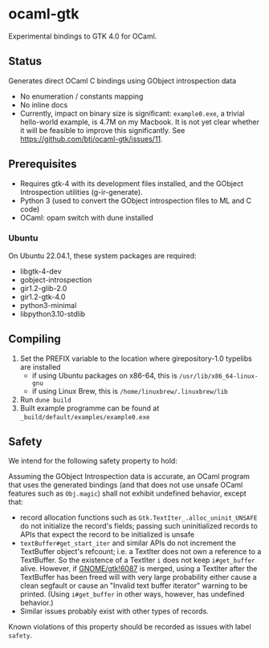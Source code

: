 # ocaml-gtk

Experimental bindings to GTK 4.0 for OCaml.

## Status

Generates direct OCaml C bindings using GObject introspection data

* No enumeration / constants mapping
* No inline docs
* Currently, impact on binary size is significant: `example0.exe`, a trivial hello-world example, is 4.7M on my Macbook. It is not yet clear whether it will be feasible to improve this significantly. See https://github.com/btj/ocaml-gtk/issues/11.

## Prerequisites

* Requires gtk-4 with its development files installed, and the GObject Introspection utilities (g-ir-generate).
* Python 3 (used to convert the GObject introspection files to ML and C code)
* OCaml: opam switch with dune installed

### Ubuntu

On Ubuntu 22.04.1, these system packages are required:

* libgtk-4-dev
* gobject-introspection
* gir1.2-glib-2.0
* gir1.2-gtk-4.0
* python3-minimal
* libpython3.10-stdlib

## Compiling

1. Set the PREFIX variable to the location where girepository-1.0 typelibs are installed
    - if using Ubuntu packages on x86-64, this is `/usr/lib/x86_64-linux-gnu`
    - if using Linux Brew, this is `/home/linuxbrew/.linuxbrew/lib`
2. Run `dune build`
3. Built example programme can be found at `_build/default/examples/example0.exe`

## Safety

We intend for the following safety property to hold:

Assuming the GObject Introspection data is accurate, an OCaml program that uses the generated bindings (and that does not use unsafe OCaml features such as `Obj.magic`) shall not exhibit undefined behavior, except that:
- record allocation functions such as `Gtk.TextIter_.alloc_uninit_UNSAFE` do not initialize the record's fields; passing such uninitialized records to APIs that expect the record to be initialized is unsafe
- `textBuffer#get_start_iter` and similar APIs do not increment the TextBuffer object's refcount; i.e. a TextIter does not own a reference to a TextBuffer. So the existence of a TextIter `i` does not keep `i#get_buffer` alive. However, if [GNOME/gtk!6087](https://gitlab.gnome.org/GNOME/gtk/-/merge_requests/6087) is merged, using a TextIter after the TextBuffer has been freed will with very large probability either cause a clean segfault or cause an "Invalid text buffer iterator" warning to be printed. (Using `i#get_buffer` in other ways, however, has undefined behavior.)
- Similar issues probably exist with other types of records.

Known violations of this property should be recorded as issues with label `safety`.
